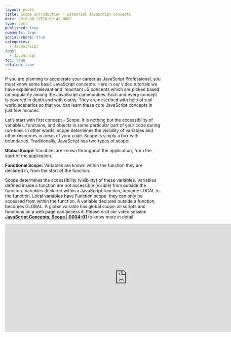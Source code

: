 ```yaml
---
layout: posts
title: Scope Introduction - Essential JavaScript Concepts
date: 2019-08-22T10:00:45.000Z
type: post
published: true
comments: true
social-share: true
categories:
  - JavaScriipt
tags:
  - JavaScript
toc: true
related: true
---
```


<p>If you are planning to accelerate your career as JavaScript Professional, you must know some basic JavaScript concepts. Here in our video tutorials we have explained relevant and important JS concepts which are picked based on popularity among the JavaScript communities. Each and every concept is covered in depth and with clarity. They are described with help of real world scenarios so that you can learn these core JavaScript concepts in just few minutes.</p>
<p>Let’s start with first concept - Scope. It is nothing but the accessibility of variables, functions, and objects in some particular part of your code during run-time. In other words, scope determines the visibility of variables and other resources in areas of your code. Scope is simply a box with boundaries. Traditionally, JavaScript has two types of scope:</p>
<p><strong>Global Scope:</strong> Variables are known throughout the application, from the start of the application.</p>
<p><strong>Functional Scope:</strong> Variables are known within the function they are declared in, from the start of the function.</p>
<p>Scope determines the accessibility (visibility) of these variables. Variables defined inside a function are not accessible (visible) from outside the function. Variables declared within a JavaScript function, become LOCAL to the function. Local variables have Function scope; they can only be accessed from within the function. A variable declared outside a function, becomes GLOBAL. A global variable has global scope: all scripts and functions on a web page can access it. Please visit our video session <a href="https://www.youtube.com/watch?v=Kv37h5aReq4&amp;list=PLZed_adPqIJoGpa6R2QdJy9RnqmOIy1Qd" target="_blank" rel="noopener noreferrer"><strong>JavaScript Concepts: Scope | 0004-01</strong></a> to know more in detail.</p>
<p><iframe src="https://www.youtube.com/embed/Kv37h5aReq4" width="790" height="350" frameborder="0" allowfullscreen="allowfullscreen"><span data-mce-type="bookmark" style="display: inline-block; width: 0px; overflow: hidden; line-height: 0;" class="mce_SELRES_start">﻿</span></iframe></p>
